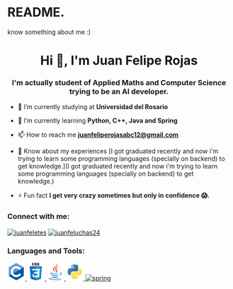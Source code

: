 # README.
know something about me :)
<h1 align="center">Hi 👋, I'm Juan Felipe Rojas</h1>
<h3 align="center">I'm actually student of Applied Maths and Computer Science trying to be an AI developer.</h3>

- 🔭 I’m currently studying at **Universidad del Rosario**

- 🌱 I’m currently learning **Python, C++, Java and Spring**

- 📫 How to reach me **juanfeliperojasabc12@gmail.com**

- 📄 Know about my experiences [I got graduated recently and now i'm trying to learn some programming languages (specially on backend) to get knowledge.](I got graduated recently and now i'm trying to learn some programming languages (specially on backend) to get knowledge.)

- ⚡ Fun fact **I get very crazy sometimes but only in confidence 😱.**

<h3 align="left">Connect with me:</h3>
<p align="left">
<a href="https://twitter.com/juanfeletes" target="blank"><img align="center" src="https://raw.githubusercontent.com/rahuldkjain/github-profile-readme-generator/master/src/images/icons/Social/twitter.svg" alt="juanfeletes" height="30" width="40" /></a>
<a href="https://instagram.com/juanfeluchas24" target="blank"><img align="center" src="https://raw.githubusercontent.com/rahuldkjain/github-profile-readme-generator/master/src/images/icons/Social/instagram.svg" alt="juanfeluchas24" height="30" width="40" /></a>
</p>

<h3 align="left">Languages and Tools:</h3>
<p align="left"> <a href="https://www.cprogramming.com/" target="_blank" rel="noreferrer"> <img src="https://raw.githubusercontent.com/devicons/devicon/master/icons/c/c-original.svg" alt="c" width="40" height="40"/> </a> <a href="https://www.w3schools.com/css/" target="_blank" rel="noreferrer"> <img src="https://raw.githubusercontent.com/devicons/devicon/master/icons/css3/css3-original-wordmark.svg" alt="css3" width="40" height="40"/> </a> <a href="https://www.java.com" target="_blank" rel="noreferrer"> <img src="https://raw.githubusercontent.com/devicons/devicon/master/icons/java/java-original.svg" alt="java" width="40" height="40"/> </a> <a href="https://www.python.org" target="_blank" rel="noreferrer"> <img src="https://raw.githubusercontent.com/devicons/devicon/master/icons/python/python-original.svg" alt="python" width="40" height="40"/> </a> <a href="https://spring.io/" target="_blank" rel="noreferrer"> <img src="https://www.vectorlogo.zone/logos/springio/springio-icon.svg" alt="spring" width="40" height="40"/> </a> </p>

